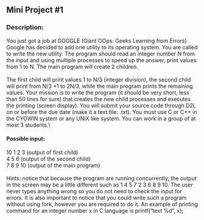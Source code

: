 ## Mini Project #1

### Description:
You just got a job at GOOGLE (Giant OOps: Geeks Learning from Errors) Google has decided to add one utility to its operating system. You are called to write the new utility. The program should read an integer number N from the input and using multiple processes to speed up the answer, print values from 1 to N. The main program will create 2 children.\
\
The first child will print values 1 to N/3 (integer division), the second child will print from N/3 +1 to 2N/3, while the main program prints the remaining values. Your mission is to write the program (it should be very short, less than 50 lines for sure) that creates the new child processes and executes the printing (screen display). You will submit your source code through D2L on or before the due date (make it a text file: .txt). You must use C or C++ in the CYGWIN system or any UNIX like system. You can work in a group of at most 3 students.\

#### Possible input: 
10
1 2 3 (output of first child)\
4 5 6 (output of the second child)\
7 8 9 10 (output of the main program)\
\
Hints: notice that because the program are running concurrently, the output in the screen may be a little different such as 1 4 5 7 2 3 6 8 9 10. The user never types anything wrong so you do not need to check the input for errors. It is also important to notice that you could write such a program without using fork, however you are required to do it. An example of printing command for an integer number x in C language is printf(“text %d”, x);
